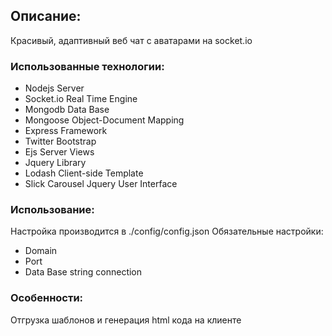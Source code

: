 ## Описание:
Красивый, адаптивный веб чат с аватарами на socket.io

### Использованные технологии:
- Nodejs Server
- Socket.io Real Time Engine
- Mongodb Data Base
- Mongoose Object-Document Mapping
- Express Framework
- Twitter Bootstrap
- Ejs Server Views
- Jquery Library
- Lodash Client-side Template
- Slick Carousel Jquery User Interface

### Использование:
Настройка производится в ./config/config.json
Обязательные настройки:
- Domain
- Port
- Data Base string connection

### Особенности:
Отгрузка шаблонов и генерация html кода на клиенте